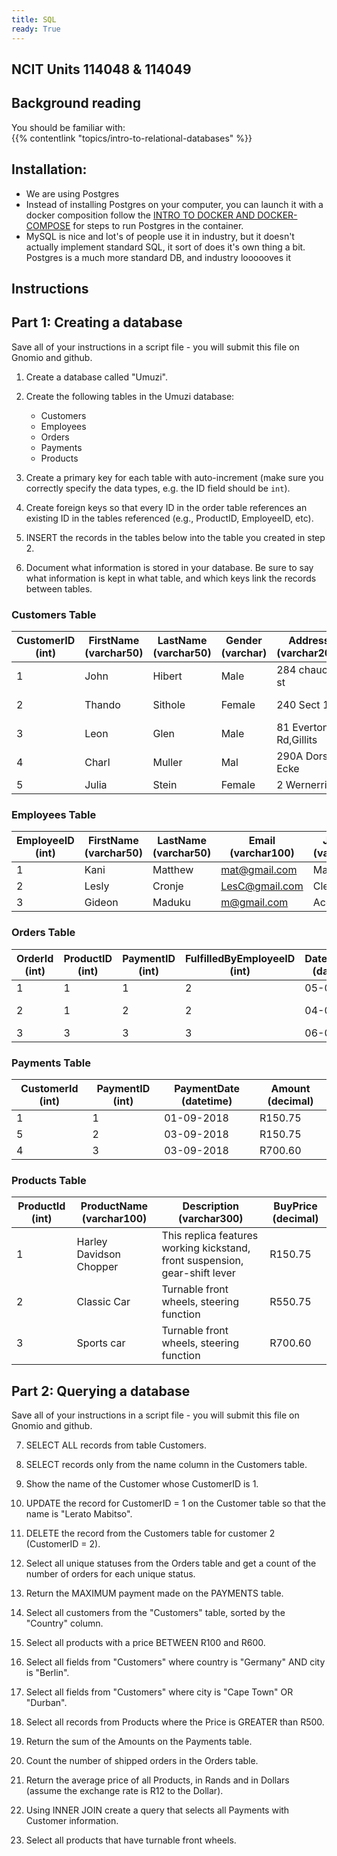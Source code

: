 ```yaml
---
title: SQL
ready: True
---
```

## NCIT Units 114048 & 114049

## Background reading
You should be familiar with:  
 {{% contentlink "topics/intro-to-relational-databases" %}}



## Installation:
* We are using Postgres
* Instead of installing Postgres on your computer, you can launch it with a docker composition follow the [INTRO TO DOCKER AND DOCKER-COMPOSE](https://umuzi-org.github.io/tech-department/topics/intro-to-docker/) for steps to run Postgres in the container.
* MySQL is nice and lot's of people use it in industry, but it doesn't actually implement standard SQL, it sort of does it's own thing a bit. Postgres is a much more standard DB, and industry loooooves it

## Instructions

## Part 1: Creating a database

Save all of your instructions in a script file - you will submit this file on Gnomio and github.  

1. Create a database called "Umuzi".

2. Create the following tables in the Umuzi database:
    - Customers
    - Employees
    - Orders
    - Payments
    - Products

3. Create a primary key for each table with auto-increment (make sure you correctly specify the data types, e.g. the ID field should be `int`).

4. Create foreign keys so that every ID in the order table references an existing ID in the tables referenced (e.g., ProductID, EmployeeID, etc).

5. INSERT the records in the tables below into the table you created in step 2.

6. Document what information is stored in your database. Be sure to say what information is kept in what table, and which keys link the records between tables.

### Customers Table

| CustomerID (int) | FirstName (varchar50) | LastName (varchar50) | Gender (varchar) | Address (varchar200) | Phone (int 10) | Email (varchar100) | City (varchar20)| Country (varchar50)|
| --- | --- | --- | --- | --- | --- | --- | --- | --- |
| 1	| John | Hibert | Male | 284 chaucer st| 084789657| john@gmail.com | Johannesburg | South Africa  |
| 2 | Thando | Sithole | Female | 240 Sect 1 | 0794445584 | thando@gmail.com | Cape Town | South Africa |
| 3 | Leon | Glen | Male | 81 Everton Rd,Gillits | 0820832830 | Leon@gmail.com | Durban | South Africa |
| 4 | Charl | Muller | Mal | 290A Dorset Ecke | +44856872553 | Charl.muller@yahoo.com | Berlin | Germany |
| 5 | Julia | Stein | Female | 2 Wernerring | +448672445058 | Js234@yahoo.com | Frankfurt | Germany |


### Employees Table

| EmployeeID (int) | FirstName (varchar50) | LastName (varchar50) |  Email (varchar100) |  JobTitle (varchar20) |
| --- | --- | --- | --- | --- |  
| 1 | Kani | Matthew | mat@gmail.com | Manager |
| 2 | Lesly | Cronje | LesC@gmail.com | Clerk |  
| 3 | Gideon | Maduku | m@gmail.com | Accountant |



### Orders Table

| OrderId (int) | ProductID (int) | PaymentID (int) | FulfilledByEmployeeID  (int) | DateRequired (datetime) | DateShipped (datetime) | Status (varchar20) |
| --- | --- | --- | --- |--- | --- |  --- |
| 1  | 1  | 1  | 2  | 05-09-2018 | | Not shipped |
| 2  | 1  | 2  | 2  | 04-09-2018 | 03-09-2018 | Shipped |
| 3  | 3  | 3  | 3  | 06-09-2018 |  | Not shipped |


### Payments Table


| CustomerId (int) | PaymentID (int) | PaymentDate (datetime) | Amount (decimal) |
| --- | --- | --- | --- |
| 1 | 1 | 01-09-2018 | R150.75 |
| 5 | 2 | 03-09-2018 | R150.75 |
| 4 | 3 | 03-09-2018 | R700.60 |


### Products Table


| ProductId (int) | ProductName (varchar100) | Description (varchar300) | BuyPrice (decimal) |
| --- | --- | --- | --- |
| 1 | Harley Davidson Chopper | This replica features working kickstand, front suspension, gear-shift lever | R150.75 |
| 2 | Classic Car | Turnable front wheels, steering function | R550.75 |
| 3 | Sports car | Turnable front wheels, steering function | R700.60 |


## Part 2: Querying a database

Save all of your instructions in a script file - you will submit this file on Gnomio and github.  

7. SELECT ALL records from table Customers.

8. SELECT records only from the name column in the Customers table.

9. Show the name of the Customer whose CustomerID is 1.

10. UPDATE the record for CustomerID = 1  on the Customer table so that the name is "Lerato Mabitso".

11. DELETE the record from the Customers table for customer 2 (CustomerID = 2).

12. Select all unique statuses from the Orders table and get a count of the number of orders for each unique status.

13. Return the MAXIMUM payment made on the PAYMENTS table.

14. Select all customers from the "Customers" table, sorted by the "Country" column.

15. Select all products with a price BETWEEN R100 and R600.

16. Select all fields from "Customers" where country is "Germany" AND city is "Berlin".

17. Select all fields from "Customers" where city is "Cape Town" OR "Durban".

18. Select all records from Products where the Price is GREATER than R500.

19. Return the sum of the Amounts on the Payments table.

20. Count the number of shipped orders in the Orders table.

21. Return the average price of all Products, in Rands and in Dollars (assume the exchange rate is R12 to the Dollar).

22. Using INNER JOIN create a query that selects all Payments with Customer information.

23. Select all products that have turnable front wheels.
